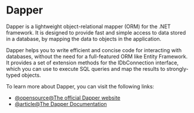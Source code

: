 # Dapper

Dapper is a lightweight object-relational mapper (ORM) for the .NET framework. It is designed to provide fast and simple access to data stored in a database, by mapping the data to objects in the application.

Dapper helps you to write efficient and concise code for interacting with databases, without the need for a full-featured ORM like Entity Framework. It provides a set of extension methods for the IDbConnection interface, which you can use to execute SQL queries and map the results to strongly-typed objects.

To learn more about Dapper, you can visit the following links:

- [@opensource@The official Dapper website](https://github.com/StackExchange/Dapper)
- [@article@The Dapper Documentation](https://dapper-tutorial.net)
